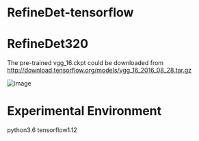 # RefineDet-tensorflow

# RefineDet320 

The pre-trained vgg_16.ckpt could be downloaded from http://download.tensorflow.org/models/vgg_16_2016_08_28.tar.gz

![image](https://github.com/Stick-To/RefineDet-tensorflow/blob/master/image/img1.png)

# Experimental Environment
python3.6 tensorflow1.12
